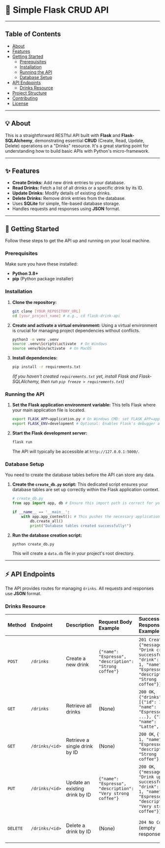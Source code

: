 # 🚀 Simple Flask CRUD API

---

## Table of Contents
* [About](#-about)
* [Features](#-features)
* [Getting Started](#-getting-started)
    * [Prerequisites](#prerequisites)
    * [Installation](#installation)
    * [Running the API](#running-the-api)
    * [Database Setup](#database-setup)
* [API Endpoints](#-api-endpoints)
    * [Drinks Resource](#drinks-resource)
* [Project Structure](#-project-structure)
* [Contributing](#-contributing)
* [License](#-license)

---

## 💡 About

This is a straightforward RESTful API built with **Flask** and **Flask-SQLAlchemy**, demonstrating essential **CRUD** (Create, Read, Update, Delete) operations on a "Drinks" resource. It's a great starting point for understanding how to build basic APIs with Python's micro-framework.

---

## ✨ Features

* **Create Drinks:** Add new drink entries to your database.
* **Read Drinks:** Fetch a list of all drinks or a specific drink by its ID.
* **Update Drinks:** Modify details of existing drinks.
* **Delete Drinks:** Remove drink entries from the database.
* Uses **SQLite** for simple, file-based database storage.
* Handles requests and responses using **JSON** format.

---

## 🚀 Getting Started

Follow these steps to get the API up and running on your local machine.

### Prerequisites

Make sure you have these installed:

* **Python 3.8+**
* **pip** (Python package installer)

### Installation

1.  **Clone the repository:**

    ```bash
    git clone [YOUR_REPOSITORY_URL]
    cd [your_project_name] # e.g., cd flask-drink-api
    ```

2.  **Create and activate a virtual environment:**
    Using a virtual environment is crucial for managing project dependencies without conflicts.

    ```bash
    python3 -m venv .venv
    source .venv\Scripts\activate  # On Windows
    source venv/bin/activate  # On MacOS
    ```

3.  **Install dependencies:**

    ```bash
    pip install -r requirements.txt
    ```
    *(If you haven't created `requirements.txt` yet, install Flask and Flask-SQLAlchemy, then run `pip freeze > requirements.txt`)*

### Running the API

1.  **Set the Flask application environment variable:**
    This tells Flask where your main application file is located.

    ```bash
    export FLASK_APP=application.py # On Windows CMD: set FLASK_APP=app.py
    export FLASK_ENV=development # Optional: Enables Flask's debugger and reloader
    ```
    
2.  **Start the Flask development server:**

    ```bash
    flask run
    ```
    The API will typically be accessible at `http://127.0.0.1:5000/`.

### Database Setup

You need to create the database tables before the API can store any data.

1.  **Create the `create_db.py` script:**
    This dedicated script ensures your database tables are set up correctly within the Flask application context.

    ```python
    # create_db.py
    from app import app, db # Ensure this import path is correct for your project

    if __name__ == '__main__':
        with app.app_context(): # This pushes the necessary application context
            db.create_all()
            print("Database tables created successfully!")
    ```

2.  **Run the database creation script:**

    ```bash
    python create_db.py
    ```
    This will create a `data.db` file in your project's root directory.

---

## ⚡ API Endpoints

The API provides routes for managing `drinks`. All requests and responses use **JSON** format.

### Drinks Resource

| Method   | Endpoint          | Description                          | Request Body Example                                       | Success Response Example                                                                           | Error Response Example                                  |
| :------- | :---------------- | :----------------------------------- | :--------------------------------------------------------- | :------------------------------------------------------------------------------------------------- | :------------------------------------------------------ |
| `POST`   | `/drinks`         | Create a new drink                   | `{"name": "Espresso", "description": "Strong coffee"}`     | `201 Created`, `{"message": "Drink created successfully!", "drink": {"id": 1, "name": "Espresso", "description": "Strong coffee"}}` | `400 Bad Request`, `{"message": "Name is required"}`    |
| `GET`    | `/drinks`         | Retrieve all drinks                  | (None)                                                     | `200 OK`, `{"drinks": [{"id": 1, "name": "Espresso", ...}, {"id": 2, "name": "Latte", ...}]}`      | (None)                                                  |
| `GET`    | `/drinks/<id>`    | Retrieve a single drink by ID        | (None)                                                     | `200 OK`, `{"id": 1, "name": "Espresso", "description": "Strong coffee"}`                        | `404 Not Found`, `{"message": "Drink not found"}`       |
| `PUT`    | `/drinks/<id>`    | Update an existing drink by ID       | `{"name": "Espresso", "description": "Very strong coffee"}`| `200 OK`, `{"message": "Drink updated successfully!", "drink": {"id": 1, "name": "Espresso", "description": "Very strong coffee"}}` | `404 Not Found`, `{"message": "Drink not found"}`       |
| `DELETE` | `/drinks/<id>`    | Delete a drink by ID                 | (None)                                                     | `204 No Content` (empty response body)                                                             | `404 Not Found`, `{"message": "Drink not found"}`       |
